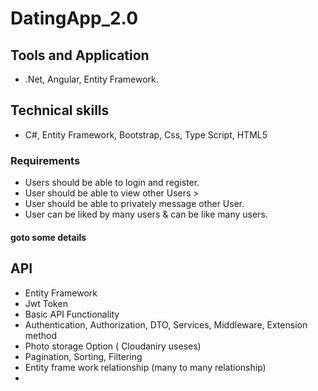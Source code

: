 # DatingApp_2.0
## Tools and Application
 - .Net, Angular, Entity Framework.
## Technical skills 
- C#, Entity Framework, Bootstrap, Css, Type Script, HTML5
### Requirements 
-  Users should be able to login and register.
-  User should be able to view other Users >
-  User should be able to privately message other User.
-  User can be liked by many users & can be like many users.

 #### goto some details
## API
  - Entity Framework
  - Jwt Token
  - Basic API Functionality
  - Authentication, Authorization, DTO, Services, Middleware, Extension method
  - Photo storage Option ( Cloudaniry useses)
  - Pagination, Sorting, Filtering 
  - Entity frame work relationship (many to many relationship)
  - 
 
